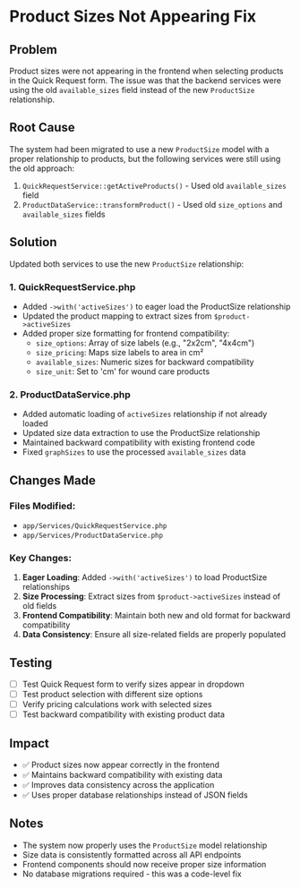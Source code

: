 # Product Sizes Not Appearing Fix

## Problem
Product sizes were not appearing in the frontend when selecting products in the Quick Request form. The issue was that the backend services were using the old `available_sizes` field instead of the new `ProductSize` relationship.

## Root Cause
The system had been migrated to use a new `ProductSize` model with a proper relationship to products, but the following services were still using the old approach:

1. `QuickRequestService::getActiveProducts()` - Used old `available_sizes` field
2. `ProductDataService::transformProduct()` - Used old `size_options` and `available_sizes` fields

## Solution
Updated both services to use the new `ProductSize` relationship:

### 1. QuickRequestService.php
- Added `->with('activeSizes')` to eager load the ProductSize relationship
- Updated the product mapping to extract sizes from `$product->activeSizes`
- Added proper size formatting for frontend compatibility:
  - `size_options`: Array of size labels (e.g., "2x2cm", "4x4cm")
  - `size_pricing`: Maps size labels to area in cm²
  - `available_sizes`: Numeric sizes for backward compatibility
  - `size_unit`: Set to 'cm' for wound care products

### 2. ProductDataService.php
- Added automatic loading of `activeSizes` relationship if not already loaded
- Updated size data extraction to use the ProductSize relationship
- Maintained backward compatibility with existing frontend code
- Fixed `graphSizes` to use the processed `available_sizes` data

## Changes Made

### Files Modified:
- `app/Services/QuickRequestService.php`
- `app/Services/ProductDataService.php`

### Key Changes:
1. **Eager Loading**: Added `->with('activeSizes')` to load ProductSize relationships
2. **Size Processing**: Extract sizes from `$product->activeSizes` instead of old fields
3. **Frontend Compatibility**: Maintain both new and old format for backward compatibility
4. **Data Consistency**: Ensure all size-related fields are properly populated

## Testing
- [ ] Test Quick Request form to verify sizes appear in dropdown
- [ ] Test product selection with different size options
- [ ] Verify pricing calculations work with selected sizes
- [ ] Test backward compatibility with existing product data

## Impact
- ✅ Product sizes now appear correctly in the frontend
- ✅ Maintains backward compatibility with existing data
- ✅ Improves data consistency across the application
- ✅ Uses proper database relationships instead of JSON fields

## Notes
- The system now properly uses the `ProductSize` model relationship
- Size data is consistently formatted across all API endpoints
- Frontend components should now receive proper size information
- No database migrations required - this was a code-level fix 